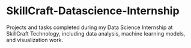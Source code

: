 # SkillCraft-Datascience-Internship
Projects and tasks completed during my Data Science Internship at SkillCraft Technology, including data analysis, machine learning models, and visualization work.
